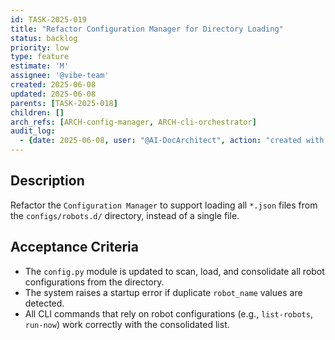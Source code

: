 ```yaml
---
id: TASK-2025-019
title: "Refactor Configuration Manager for Directory Loading"
status: backlog
priority: low
type: feature
estimate: 'M'
assignee: '@vibe-team'
created: 2025-06-08
updated: 2025-06-08
parents: [TASK-2025-018]
children: []
arch_refs: [ARCH-config-manager, ARCH-cli-orchestrator]
audit_log:
  - {date: 2025-06-08, user: "@AI-DocArchitect", action: "created with status backlog"}
---
```

## Description
Refactor the `Configuration Manager` to support loading all `*.json` files from the `configs/robots.d/` directory, instead of a single file.

## Acceptance Criteria
*   The `config.py` module is updated to scan, load, and consolidate all robot configurations from the directory.
*   The system raises a startup error if duplicate `robot_name` values are detected.
*   All CLI commands that rely on robot configurations (e.g., `list-robots`, `run-now`) work correctly with the consolidated list. 